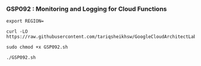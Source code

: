 ### GSP092 :   Monitoring and Logging for Cloud Functions 

```
export REGION=
```

```
curl -LO https://raw.githubusercontent.com/tariqsheikhsw/GoogleCloudArchitectLabs/main/Solutions/GSP092.sh

sudo chmod +x GSP092.sh

./GSP092.sh
```


